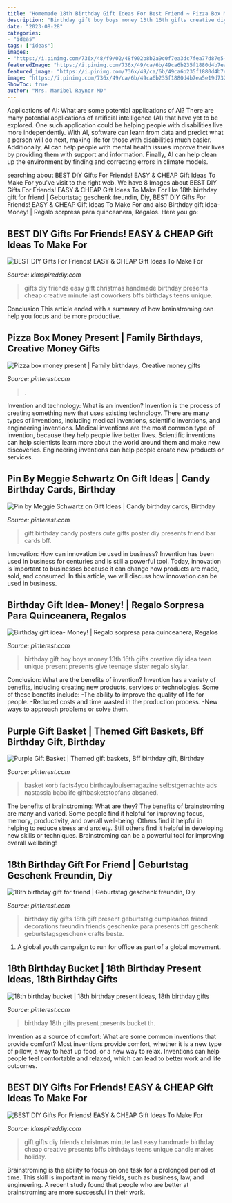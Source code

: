 ```yaml
---
title: "Homemade 18th Birthday Gift Ideas For Best Friend ~ Pizza Box Money Present"
description: "Birthday gift boy boys money 13th 16th gifts creative diy idea teen unique present presents give teenage sister regalo skylar"
date: "2023-08-28"
categories:
- "ideas"
tags: ["ideas"]
images:
- "https://i.pinimg.com/736x/48/f9/02/48f902b8b2a9c0f7ea3dc7fea77d87e5--milestone-birthdays-th-birthday-presents.jpg"
featuredImage: "https://i.pinimg.com/736x/49/ca/6b/49ca6b235f1880d4b7ea5e19d732abfb.jpg"
featured_image: "https://i.pinimg.com/736x/49/ca/6b/49ca6b235f1880d4b7ea5e19d732abfb.jpg"
image: "https://i.pinimg.com/736x/49/ca/6b/49ca6b235f1880d4b7ea5e19d732abfb.jpg"
ShowToc: true
author: "Mrs. Maribel Raynor MD"
---
```



Applications of AI: What are some potential applications of AI?
There are many potential applications of artificial intelligence (AI) that have yet to be explored. One such application could be helping people with disabilities live more independently. With AI, software can learn from data and predict what a person will do next, making life for those with disabilities much easier. Additionally, AI can help people with mental health issues improve their lives by providing them with support and information. Finally, AI can help clean up the environment by finding and correcting errors in climate models.

	

		
searching about BEST DIY Gifts For Friends! EASY &amp; CHEAP Gift Ideas To Make For you've visit to the right web. We have 8 Images about BEST DIY Gifts For Friends! EASY &amp; CHEAP Gift Ideas To Make For like 18th birthday gift for friend | Geburtstag geschenk freundin, Diy, BEST DIY Gifts For Friends! EASY &amp; CHEAP Gift Ideas To Make For and also Birthday gift idea- Money! | Regalo sorpresa para quinceanera, Regalos. Here you go:
		
    
## BEST DIY Gifts For Friends! EASY &amp; CHEAP Gift Ideas To Make For

<img loading=lazy src="https://kimspireddiy.com/wp-content/uploads/2018/10/BEST-DIY-Gifts-For-Friends-EASY-and-CHEAP-Gift-Ideas-To-Make-For-Birthdays-Christmas-Gifts-Creative-and-Unique-Presents-That-Are-Cute-Last-Minute-Handmade-Ideas-BFFs-Teens-3.jpg" onerror="this.onerror=null;this.src='https://tse2.mm.bing.net/th?id=OIP.e574BDk4GIDFl7_s4yPBYwHaLH&amp;pid=15.1';" alt="BEST DIY Gifts For Friends! EASY &amp; CHEAP Gift Ideas To Make For">

_Source: kimspireddiy.com_

>gifts diy friends easy gift christmas handmade birthday presents cheap creative minute last coworkers bffs birthdays teens unique. 

	

Conclusion
This article ended with a summary of how brainstroming can help you focus and be more productive.

    
## Pizza Box Money Present | Family Birthdays, Creative Money Gifts

<img loading=lazy src="https://i.pinimg.com/736x/37/88/16/378816315df64f06463d5aa0b70979d4.jpg" onerror="this.onerror=null;this.src='https://tse2.mm.bing.net/th?id=OIP.v2VZ2Ubj7ZICNV9OHdBCDQHaNL&amp;pid=15.1';" alt="Pizza box money present | Family birthdays, Creative money gifts">

_Source: pinterest.com_

>. 

	

Invention and technology: What is an invention?
Invention is the process of creating something new that uses existing technology. There are many types of inventions, including medical inventions, scientific inventions, and engineering inventions. Medical inventions are the most common type of invention, because they help people live better lives. Scientific inventions can help scientists learn more about the world around them and make new discoveries. Engineering inventions can help people create new products or services.

    
## Pin By Meggie Schwartz On Gift Ideas | Candy Birthday Cards, Birthday

<img loading=lazy src="https://i.pinimg.com/736x/b6/d1/87/b6d187736edbefdc72596d1c58a46d82--menu-gift-ideas.jpg" onerror="this.onerror=null;this.src='https://tse1.mm.bing.net/th?id=OIP.0otVZAFFTVUgXdd7TQsisgHaJ3&amp;pid=15.1';" alt="Pin by Meggie Schwartz on Gift Ideas | Candy birthday cards, Birthday">

_Source: pinterest.com_

>gift birthday candy posters cute gifts poster diy presents friend bar cards bff. 

	

Innovation: How can innovation be used in business?
Invention has been used in business for centuries and is still a powerful tool. Today, innovation is important to businesses because it can change how products are made, sold, and consumed. In this article, we will discuss how innovation can be used in business.

    
## Birthday Gift Idea- Money! | Regalo Sorpresa Para Quinceanera, Regalos

<img loading=lazy src="https://i.pinimg.com/originals/c9/b3/12/c9b312c8b7e17bec4be16265ab90ba5c.png" onerror="this.onerror=null;this.src='https://tse3.mm.bing.net/th?id=OIP.r_IlBGeeSvV-gnwt6hEcFQHaO0&amp;pid=15.1';" alt="Birthday gift idea- Money! | Regalo sorpresa para quinceanera, Regalos">

_Source: pinterest.com_

>birthday gift boy boys money 13th 16th gifts creative diy idea teen unique present presents give teenage sister regalo skylar. 

	

Conclusion: What are the benefits of invention?
Invention has a variety of benefits, including creating new products, services or technologies. Some of these benefits include: 
-The ability to improve the quality of life for people. 
-Reduced costs and time wasted in the production process.
-New ways to approach problems or solve them.

    
## Purple Gift Basket | Themed Gift Baskets, Bff Birthday Gift, Birthday

<img loading=lazy src="https://i.pinimg.com/736x/49/ca/6b/49ca6b235f1880d4b7ea5e19d732abfb.jpg" onerror="this.onerror=null;this.src='https://tse1.mm.bing.net/th?id=OIP.hkDRctGjyiygvI5--TLXPwHaJ3&amp;pid=15.1';" alt="Purple Gift Basket | Themed gift baskets, Bff birthday gift, Birthday">

_Source: pinterest.com_

>basket korb facts4you birthdaylouisemagazine selbstgemachte ads nastassia babalife giftbasketstopfans absaned. 

	

The benefits of brainstroming: What are they?
The benefits of brainstroming are many and varied. Some people find it helpful for improving focus, memory, productivity, and overall well-being. Others find it helpful in helping to reduce stress and anxiety. Still others find it helpful in developing new skills or techniques. Brainstroming can be a powerful tool for improving overall wellbeing!

    
## 18th Birthday Gift For Friend | Geburtstag Geschenk Freundin, Diy

<img loading=lazy src="https://i.pinimg.com/736x/42/63/63/4263638eff21dbd19847826c86c04492--diy-th-birthday-gifts-th-birthday-ideas-for-boys-sons.jpg" onerror="this.onerror=null;this.src='https://tse1.mm.bing.net/th?id=OIP.H8HrEGfDQHF06CO19PAYCwHaJ3&amp;pid=15.1';" alt="18th birthday gift for friend | Geburtstag geschenk freundin, Diy">

_Source: pinterest.com_

>birthday diy gifts 18th gift present geburtstag cumpleaños friend decorations freundin friends geschenke para presents bff geschenk geburtstagsgeschenk crafts beste. 

	

1. A global youth campaign to run for office as part of a global movement. 

    
## 18th Birthday Bucket | 18th Birthday Present Ideas, 18th Birthday Gifts

<img loading=lazy src="https://i.pinimg.com/736x/48/f9/02/48f902b8b2a9c0f7ea3dc7fea77d87e5--milestone-birthdays-th-birthday-presents.jpg" onerror="this.onerror=null;this.src='https://tse3.mm.bing.net/th?id=OIP.ZjTjJUMCLHVei4DsSCxhIAHaJ3&amp;pid=15.1';" alt="18th birthday bucket | 18th birthday present ideas, 18th birthday gifts">

_Source: pinterest.com_

>birthday 18th gifts present presents bucket th. 

	

Invention as a source of comfort: What are some common inventions that provide comfort?
Most inventions provide comfort, whether it is a new type of pillow, a way to heat up food, or a new way to relax. Inventions can help people feel comfortable and relaxed, which can lead to better work and life outcomes.

    
## BEST DIY Gifts For Friends! EASY &amp; CHEAP Gift Ideas To Make For

<img loading=lazy src="https://kimspireddiy.com/wp-content/uploads/2018/10/BEST-DIY-Gifts-For-Friends-EASY-and-CHEAP-Gift-Ideas-To-Make-For-Birthdays-Christmas-Gifts-Creative-and-Unique-Presents-That-Are-Cute-Last-Minute-Handmade-Ideas-BFFs-Teens-4.jpg" onerror="this.onerror=null;this.src='https://tse2.mm.bing.net/th?id=OIP.8KCLOWEow4XYHLYhCMbftwHaLH&amp;pid=15.1';" alt="BEST DIY Gifts For Friends! EASY &amp; CHEAP Gift Ideas To Make For">

_Source: kimspireddiy.com_

>gift gifts diy friends christmas minute last easy handmade birthday cheap creative presents bffs birthdays teens unique candle makes holiday. 

	

Brainstroming is the ability to focus on one task for a prolonged period of time. This skill is important in many fields, such as business, law, and engineering. A recent study found that people who are better at brainstroming are more successful in their work.

